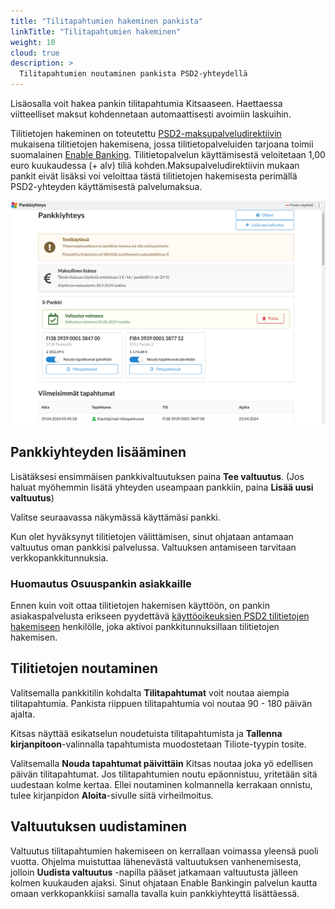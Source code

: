 ```yaml
---
title: "Tilitapahtumien hakeminen pankista"
linkTitle: "Tilitapahtumien hakeminen"
weight: 10
cloud: true
description: >
  Tilitapahtumien noutaminen pankista PSD2-yhteydellä
---
```


Lisäosalla voit hakea pankin tilitapahtumia Kitsaaseen. Haettaessa viitteelliset maksut kohdennetaan automaattisesti avoimiin laskuihin.

Tilitietojen hakeminen on toteutettu [PSD2-maksupalveludirektiivin](https://www.finanssivalvonta.fi/saantely/saantelykokonaisuudet/psd2/) mukaisena tilitietojen hakemisena, jossa tilitietopalveluiden tarjoana toimii suomalainen [Enable Banking](https://enablebanking.com/). Tilitietopalvelun käyttämisestä veloitetaan 1,00 euro kuukaudessa (+ alv) tiliä kohden.Maksupalveludirektiivin mukaan pankit eivät lisäksi voi veloittaa tästä tilitietojen hakemisesta perimällä PSD2-yhteyden käyttämisestä palvelumaksua.

![](/img/fi/lisaosa/pankkiyhteys/nakyma.png)

## Pankkiyhteyden lisääminen

Lisätäksesi ensimmäisen pankkivaltuutuksen paina **Tee valtuutus**. (Jos haluat myöhemmin lisätä yhteyden useampaan pankkiin, paina **Lisää uusi valtuutus**)

Valitse seuraavassa näkymässä käyttämäsi pankki.

Kun olet hyväksynyt tilitietojen välittämisen, sinut ohjataan antamaan valtuutus oman pankkisi palvelussa. Valtuuksen antamiseen tarvitaan verkkopankkitunnuksia.

### Huomautus Osuuspankin asiakkaille

Ennen kuin voit ottaa tilitietojen hakemisen käyttöön, on pankin asiakaspalvelusta erikseen pyydettävä [käyttöoikeuksien PSD2 tilitietojen hakemiseen](https://www.op.fi/yritykset/digitaaliset-palvelut-yrityksille/ulkopuolisen-palvelutarjoajan-valtuuttaminen) henkilölle, joka aktivoi pankkitunnuksillaan tilitietojen hakemisen.

## Tilitietojen noutaminen

Valitsemalla pankkitilin kohdalta **Tilitapahtumat** voit noutaa aiempia tilitapahtumia. Pankista riippuen tilitapahtumia voi noutaa 90 - 180 päivän ajalta.

Kitsas näyttää esikatselun noudetuista tilitapahtumista ja **Tallenna kirjanpitoon**-valinnalla tapahtumista muodostetaan Tiliote-tyypin tosite.

Valitsemalla **Nouda tapahtumat päivittäin** Kitsas noutaa joka yö edellisen päivän tilitapahtumat. Jos tilitapahtumien noutu epäonnistuu, yritetään sitä uudestaan kolme kertaa. Ellei noutaminen kolmannella kerrakaan onnistu, tulee kirjanpidon **Aloita**-sivulle siitä virheilmoitus.

## Valtuutuksen uudistaminen

Valtuutus tilitapahtumien hakemiseen on kerrallaan voimassa yleensä puoli vuotta. Ohjelma muistuttaa lähenevästä valtuutuksen vanhenemisesta, jolloin **Uudista valtuutus** -napilla pääset jatkamaan valtuutusta jälleen kolmen kuukauden ajaksi. Sinut ohjataan Enable Bankingin palvelun kautta omaan verkkopankkiisi samalla tavalla kuin pankkiyhteyttä lisättäessä.
